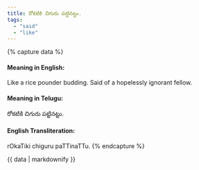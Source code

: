 ```yaml
---
title: రోకటికి చిగురు పట్టినట్టు.
tags:
  - "said"
  - "like"
---
```


{% capture data %}
#### Meaning in English:
Like a rice pounder budding.
Said of a hopelessly ignorant fellow.

#### Meaning in Telugu:
రోకటికి చిగురు పట్టినట్టు.

#### English Transliteration:
rOkaTiki chiguru paTTinaTTu.
{% endcapture %}

{{ data | markdownify }}

